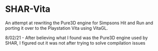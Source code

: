 # SHAR-Vita
An attempt at rewriting the Pure3D engine for Simpsons Hit and Run and porting it over to the Playstation Vita using VitaGL.

8/02/21 - After believing what I found was the Pure3D engine used by SHAR, I figured out it was not after trying to solve compilation issues

